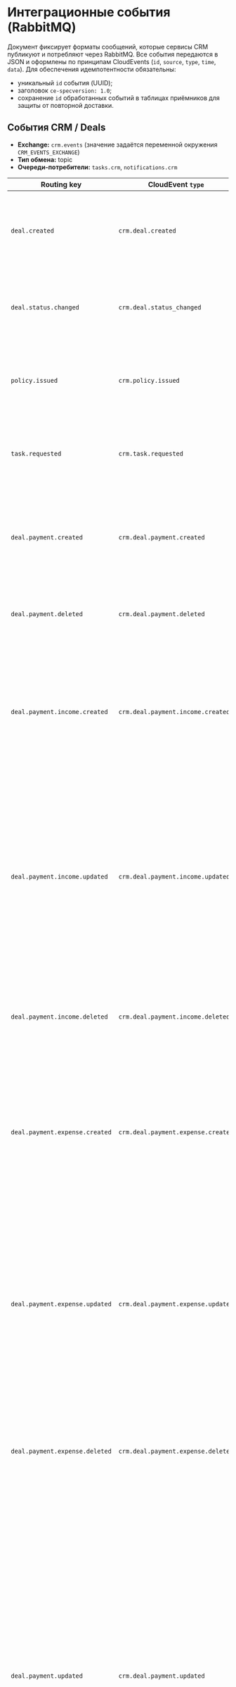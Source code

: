 # Интеграционные события (RabbitMQ)

Документ фиксирует форматы сообщений, которые сервисы CRM публикуют и потребляют через RabbitMQ. Все события передаются в JSON и оформлены по принципам CloudEvents (`id`, `source`, `type`, `time`, `data`). Для обеспечения идемпотентности обязательны:
- уникальный `id` события (UUID);
- заголовок `ce-specversion: 1.0`;
- сохранение `id` обработанных событий в таблицах приёмников для защиты от повторной доставки.

## События CRM / Deals
- **Exchange:** `crm.events` (значение задаётся переменной окружения `CRM_EVENTS_EXCHANGE`)
- **Тип обмена:** topic
- **Очереди-потребители:** `tasks.crm`, `notifications.crm`

| Routing key | CloudEvent `type` | `data` | Идемпотентность |
| --- | --- | --- | --- |
| `deal.created` | `crm.deal.created` | `{ "deal_id": "uuid", "client_id": "uuid", "title": "string", "status": "draft", "created_at": "datetime", "sales_agent_id": "uuid" }` | Потребители хранят `event_id` в таблице связей; повторное событие игнорируется. |
| `deal.status.changed` | `crm.deal.status_changed` | `{ "deal_id": "uuid", "old_status": "draft", "new_status": "issuing", "changed_at": "datetime", "actor_id": "uuid" }` | CRM повторно не публикует одинаковые переходы; потребители проверяют пару (`deal_id`, `event_id`). |
| `policy.issued` | `crm.policy.issued` | `{ "policy_id": "uuid", "deal_id": "uuid", "effective_from": "date", "effective_to": "date", "premium_amount": 12345.67 }` | Tasks/Notifications сохраняют `policy_id` + `event_id`. |
| `task.requested` | `crm.task.requested` | `{ "task_id": "uuid", "deal_id": "uuid", "subject": "string", "assignee_id": "uuid", "due_date": "date" }` | Tasks сверяет `task_id` и создаёт/обновляет запись, сохраняя `event_id`. |
| `deal.payment.created` | `crm.deal.payment.created` | `{ "deal_id": "uuid", "policy_id": "uuid", "payment_id": "uuid", "sequence": 1, "planned_amount": "12345.67", "status": "scheduled", "planned_date": "date" }` | Потребители фиксируют `payment_id` + `event_id`. |
| `deal.payment.deleted` | `crm.deal.payment.deleted` | `{ "deal_id": "uuid", "policy_id": "uuid", "payment_id": "uuid", "deleted_at": "datetime" }` | Потребители помечают запись удалённой и сохраняют `event_id`. |
| `deal.payment.income.created` | `crm.deal.payment.income.created` | `{ "deal_id": "uuid", "policy_id": "uuid", "payment_id": "uuid", "income": { "income_id": "uuid", "category": "client_payment", "amount": "1234.56", "posted_at": "date", "note": "string", "created_by_id": "uuid", "updated_by_id": null } }` | Идемпотентность по `income_id` в сочетании с `event_id`. |
| `deal.payment.income.updated` | `crm.deal.payment.income.updated` | `{ "deal_id": "uuid", "policy_id": "uuid", "payment_id": "uuid", "income": { "income_id": "uuid", "category": "client_payment", "amount": "1234.56", "posted_at": "date", "note": "string", "created_by_id": "uuid", "updated_by_id": "uuid" }, "previous": { "amount": "1200.00", "category": "client_payment", "posted_at": "date", "note": null } }` | Потребители фиксируют `income_id` и проверяют версию по `event_id`. |
| `deal.payment.income.deleted` | `crm.deal.payment.income.deleted` | `{ "deal_id": "uuid", "policy_id": "uuid", "payment_id": "uuid", "income": { "income_id": "uuid", "deleted_at": "datetime", "deleted_by_id": "uuid" } }` | Удаление обрабатывается по `income_id`; повторные события игнорируются. |
| `deal.payment.expense.created` | `crm.deal.payment.expense.created` | `{ "deal_id": "uuid", "policy_id": "uuid", "payment_id": "uuid", "expense": { "expense_id": "uuid", "category": "agent_fee", "amount": "654.33", "posted_at": "date", "note": "string", "created_by_id": "uuid", "updated_by_id": null } }` | Идемпотентность по `expense_id` и `event_id`. |
| `deal.payment.expense.updated` | `crm.deal.payment.expense.updated` | `{ "deal_id": "uuid", "policy_id": "uuid", "payment_id": "uuid", "expense": { "expense_id": "uuid", "category": "agent_fee", "amount": "654.33", "posted_at": "date", "note": "string", "created_by_id": "uuid", "updated_by_id": "uuid" }, "previous": { "amount": "600.00", "category": "agent_fee", "posted_at": "date", "note": null } }` | Потребители фиксируют `expense_id` и `event_id`, обновляя запись только при новой версии. |
| `deal.payment.expense.deleted` | `crm.deal.payment.expense.deleted` | `{ "deal_id": "uuid", "policy_id": "uuid", "payment_id": "uuid", "expense": { "expense_id": "uuid", "deleted_at": "datetime", "deleted_by_id": "uuid" } }` | Повторы распознаются по `expense_id` + `event_id`. |
| `deal.payment.updated` | `crm.deal.payment.updated` | `{ "deal_id": "uuid", "policy_id": "uuid", "payment": { "payment_id": "uuid", "sequence": 1, "status": "posted", "actual_date": "date", "incomes_total": "13000.00", "expenses_total": "654.33", "net_total": "12345.67", "updated_at": "datetime", "updated_by_id": "uuid", "incomes": [{ "income_id": "uuid", "category": "client_payment", "amount": "13000.00", "posted_at": "date", "note": "string", "created_by_id": "uuid", "updated_by_id": "uuid" }], "expenses": [{ "expense_id": "uuid", "category": "agent_fee", "amount": "654.33", "posted_at": "date", "note": "string", "created_by_id": "uuid", "updated_by_id": "uuid" }] } }` | Потребители сверяют агрегат по `payment_id` и сохраняют `event_id`; при расхождениях переписывают вложенные записи по идентификаторам `income_id`/`expense_id`. |

> Payload событий `deal.payment.*` повторяет структуру объектов платёжного API модуля CRM/Deals; см. [docs/api/payments.md](api/payments.md) для полного описания REST-контрактов.

> Routing key `deal.payment.income.*` и `deal.payment.expense.*` отражают операции по доходам и расходам одного платежа. Приёмники должны хранить пары (`income_id`, `event_id`) и (`expense_id`, `event_id`) в собственных журналах идемпотентности и синхронизировать агрегаты с учётом вложенных массивов в событии `deal.payment.updated`.

## События Tasks
- **Exchange:** `tasks.events`
- **Тип обмена:** topic
- **Очереди-потребители:** `notifications.tasks`
- **Source:** `tasks.service`

| Routing key | CloudEvent `type` | `data` | Идемпотентность |
| --- | --- | --- | --- |
| `task.created` | `tasks.task.created` | `{ "task_id": "uuid", "subject": "string", "assignee_id": "uuid\|null", "author_id": "uuid\|null", "status": "pending", "due_date": "datetime\|null", "scheduled_for": "datetime\|null", "context": { "deal_id": "uuid", "client_id": "uuid", "policy_id": "uuid" } }` | Notifications хранит `event_id` и журналирует дополнительные поля для аналитики задач. |
| `task.status.changed` | `tasks.task.status_changed` | `{ "task_id": "uuid", "old_status": "in_progress", "new_status": "waiting", "changed_at": "datetime" }` | Повторы определяются по `event_id`. Доступные значения `old_status`/`new_status`: `new` (Новая), `in_progress` (В работе), `waiting` (В ожидании), `done` (Выполнена), `cancelled` (Отменена). |
| `task.reminder` | `tasks.task.reminder` | `{ "task_id": "uuid", "remind_at": "datetime", "channel": "sse" }` | Notifications хранит `event_id` и дополнительно учитывает комбинацию (`task_id`, `remind_at`) при построении витрин. |

> Обработка напоминаний выполняется сервисом `TaskReminderProcessor`: он опрашивает Redis-очередь `TASKS_REMINDERS_QUEUE_KEY` каждые `TASKS_REMINDERS_POLL_INTERVAL_MS` миллисекунд, публикуя событие и удаляя элемент из очереди; при ошибке напоминание переотправляется с задержкой.

> Поле `channel` соответствует каналу доставки напоминания и принимает значения `sse` (значение по умолчанию) или `telegram` — в зависимости от параметра, который был передан при создании напоминания через Tasks API.

> Поля `assignee_id`, `author_id`, `due_date`, `scheduled_for` и ключи объекта `context` могут принимать значение `null`, если соответствующие данные не заданы в задаче.

## События Notifications
- **Exchange:** `notifications.events`
- **Тип обмена:** topic
- **Очереди-потребители:** `gateway.notifications`

| Routing key | CloudEvent `type` | `data` | Идемпотентность |
| --- | --- | --- | --- |
| `notification.dispatched` | `notifications.notification.dispatched` | `{ "notification_id": "uuid", "user_id": "uuid", "channels": ["telegram"], "template": "deal.status.changed", "created_at": "datetime" }` | Gateway ведёт таблицу доставленных уведомлений (idempotent key = `notification_id`). |
| `notification.failed` | `notifications.notification.failed` | `{ "notification_id": "uuid", "user_id": "uuid", "channel": "telegram", "reason": "blocked" }` | Notifications сохраняет `notification_id` + `event_id` в собственной БД. |
| `notification.read` | `notifications.notification.read` | `{ "notification_id": "uuid", "user_id": "uuid", "read_at": "datetime" }` | Gateway обновляет состояние и проверяет `event_id`. |

## События Documents
- **Exchange:** `documents.events`
- **Тип обмена:** topic
- **Очереди-потребители:** `crm.documents`, `notifications.documents`

| Routing key | CloudEvent `type` | `data` | Идемпотентность |
| --- | --- | --- | --- |
| `document.uploaded` | `documents.document.uploaded` | `{ "document_id": "uuid", "owner_type": "deal", "owner_id": "uuid", "title": "string", "uploaded_by": "uuid", "uploaded_at": "datetime" }` | CRM проверяет `document_id`, сохраняет `event_id`. |
| `document.deleted` | `documents.document.deleted` | `{ "document_id": "uuid", "deleted_at": "datetime", "deleted_by": "uuid" }` | Потребители хранят `document_id` + `event_id`. |

## Требования к обработчикам
- Приёмники обязаны обрабатывать повторную доставку (`at-least-once`), опираясь на `id` события.
- Все события подписываются заголовком `X-Trace-Id`, который должен логироваться для трассировки сквозных операций.
- Несовместимые изменения формата `data` оформляются как новые routing key (`*.v2`).
